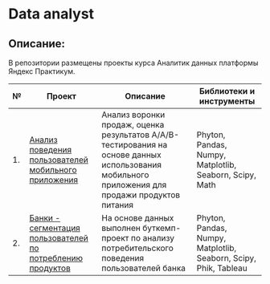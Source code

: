 # Data analyst
## Описание:
В репозитории размещены проекты курса Аналитик данных платформы Яндекс Практикум.

| №    | Проект                | Описание                                                     | Библиотеки и инструменты                                                         |
| ---- | ------------------------------------------------------------ | ------------------------------------------------------------ | ------------------------------------------------------------ |
| 1.   | [Анализ поведения пользователей мобильного приложения](https://github.com/inyaevadv/Practicum/blob/main/analysis_of_user_logs/analysis_of_user_logs.ipynb) | Анализ воронки продаж, оценка результатов A/A/B-тестирования на основе данных использования мобильного приложения для продажи продуктов питания | Phyton, Pandas, Numpy, Matplotlib, Seaborn, Scipy, Math       |
| 2.   | [Банки - сегментация пользователей по потреблению продуктов](https://github.com/inyaevadv/Practicum/blob/main/segmentation_of_bank_users/segmentation_of_bank_users.ipynb) | На основе данных выполнен буткемп-проект по анализу потребительского поведения пользователей банка | Phyton, Pandas, Numpy, Matplotlib, Seaborn, Scipy, Phik, Tableau |
